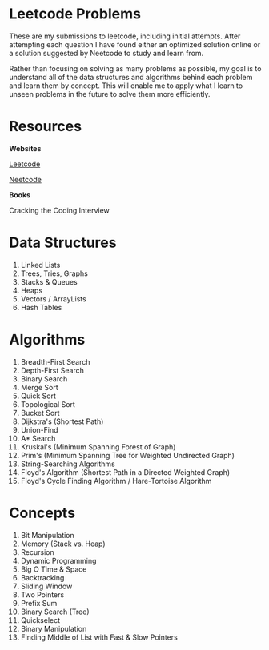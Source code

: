# Leetcode Problems
These are my submissions to leetcode, including initial attempts. After attempting each question I have found either an optimized solution online or a solution suggested by Neetcode to study and learn from. 

Rather than focusing on solving as many problems as possible, my goal is to understand all of the data structures and algorithms behind each problem and learn them by concept. This will enable me to apply what I learn to unseen problems in the future to solve them more efficiently. 


# Resources

**Websites**

[Leetcode](https://leetcode.com/problemset/)

[Neetcode](https://neetcode.io/roadmap)

**Books**

Cracking the Coding Interview


# Data Structures
1. Linked Lists
2. Trees, Tries, Graphs
3. Stacks & Queues
4. Heaps
5. Vectors / ArrayLists
6. Hash Tables


# Algorithms
1. Breadth-First Search
2. Depth-First Search
3. Binary Search 
4. Merge Sort
5. Quick Sort
6. Topological Sort
7. Bucket Sort
8. Dijkstra's (Shortest Path)
9. Union-Find 
10. A* Search
11. Kruskal's (Minimum Spanning Forest of Graph)
12. Prim's (Minimum Spanning Tree for Weighted Undirected Graph)
13. String-Searching Algorithms
14. Floyd's Algorithm (Shortest Path in a Directed Weighted Graph)
15. Floyd's Cycle Finding Algorithm / Hare-Tortoise Algorithm


# Concepts
1. Bit Manipulation
2. Memory (Stack vs. Heap)
3. Recursion
4. Dynamic Programming
5. Big O Time & Space
6. Backtracking
7. Sliding Window
8. Two Pointers
9. Prefix Sum
10. Binary Search (Tree)
11. Quickselect
12. Binary Manipulation
13. Finding Middle of List with Fast & Slow Pointers
